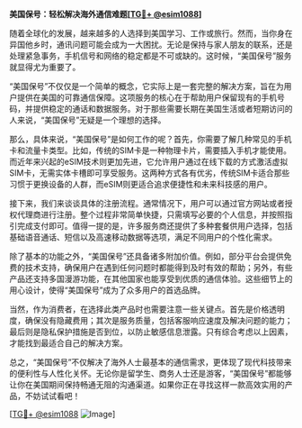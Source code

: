 **美国保号：轻松解决海外通信难题[[TG💪+ @esim1088](https://t.me/s/esim1088)]**

随着全球化的发展，越来越多的人选择到美国学习、工作或旅行。然而，当你身在异国他乡时，通讯问题可能会成为一大困扰。无论是保持与家人朋友的联系，还是处理紧急事务，手机信号和网络的稳定都是不可或缺的。这时候，“美国保号”服务就显得尤为重要了。

“美国保号”不仅仅是一个简单的概念，它实际上是一套完整的解决方案，旨在为用户提供在美国的可靠通信保障。这项服务的核心在于帮助用户保留现有的手机号码，并提供稳定的通话和数据服务。对于那些需要长期在美国生活或者短期访问的人来说，“美国保号”无疑是一个理想的选择。

那么，具体来说，“美国保号”是如何工作的呢？首先，你需要了解几种常见的手机卡和流量卡类型。比如，传统的SIM卡是一种物理卡片，需要插入手机才能使用。而近年来兴起的eSIM技术则更加先进，它允许用户通过在线下载的方式激活虚拟SIM卡，无需实体卡槽即可享受服务。这两种方式各有优劣，传统SIM卡适合那些习惯于更换设备的人群，而eSIM则更适合追求便捷性和未来科技感的用户。

接下来，我们来谈谈具体的注册流程。通常情况下，用户可以通过官方网站或者授权代理商进行注册。整个过程非常简单快捷，只需填写必要的个人信息，并按照指引完成支付即可。值得一提的是，许多服务商还提供了多种套餐供用户选择，包括基础语音通话、短信以及高速移动数据等选项，满足不同用户的个性化需求。

除了基本的功能之外，“美国保号”还具备诸多附加价值。例如，部分平台会提供免费的技术支持，确保用户在遇到任何问题时都能得到及时有效的帮助；另外，有些产品还支持多国漫游功能，在其他国家也能享受到优质的通信体验。这些细节上的用心设计，使得“美国保号”成为了众多用户的首选品牌。

当然，作为消费者，在选择此类产品时也需要注意一些关键点。首先是价格透明度，确保没有隐藏费用；其次是服务质量，包括客服响应速度及解决问题的能力；最后则是隐私保护措施是否到位，以防止敏感信息泄露。只有综合考虑以上因素，才能找到最适合自己的解决方案。

总之，“美国保号”不仅解决了海外人士最基本的通信需求，更体现了现代科技带来的便利性与人性化关怀。无论你是留学生、商务人士还是游客，“美国保号”都能够让你在美国期间保持畅通无阻的沟通渠道。如果你正在寻找这样一款高效实用的产品，不妨试试看吧！

[[TG💪+ @esim1088](https://t.me/s/esim1088) ![Image](https://i.postimg.cc/4NQfJmqS/Snipaste-2025-05-13-00-14-12.png)]